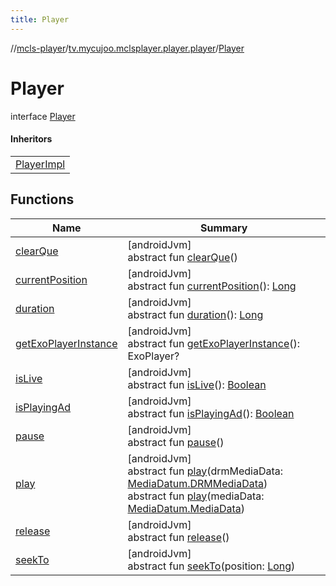 ```yaml
---
title: Player
---
```

//[mcls-player](../../../index.html)/[tv.mycujoo.mclsplayer.player.player](../index.html)/[Player](index.html)



# Player

interface [Player](index.html)

#### Inheritors


| |
|---|
| [PlayerImpl](../-player-impl/index.html) |


## Functions


| Name | Summary |
|---|---|
| [clearQue](clear-que.html) | [androidJvm]<br>abstract fun [clearQue](clear-que.html)() |
| [currentPosition](current-position.html) | [androidJvm]<br>abstract fun [currentPosition](current-position.html)(): [Long](https://kotlinlang.org/api/latest/jvm/stdlib/kotlin/-long/index.html) |
| [duration](duration.html) | [androidJvm]<br>abstract fun [duration](duration.html)(): [Long](https://kotlinlang.org/api/latest/jvm/stdlib/kotlin/-long/index.html) |
| [getExoPlayerInstance](get-exo-player-instance.html) | [androidJvm]<br>abstract fun [getExoPlayerInstance](get-exo-player-instance.html)(): ExoPlayer? |
| [isLive](is-live.html) | [androidJvm]<br>abstract fun [isLive](is-live.html)(): [Boolean](https://kotlinlang.org/api/latest/jvm/stdlib/kotlin/-boolean/index.html) |
| [isPlayingAd](is-playing-ad.html) | [androidJvm]<br>abstract fun [isPlayingAd](is-playing-ad.html)(): [Boolean](https://kotlinlang.org/api/latest/jvm/stdlib/kotlin/-boolean/index.html) |
| [pause](pause.html) | [androidJvm]<br>abstract fun [pause](pause.html)() |
| [play](play.html) | [androidJvm]<br>abstract fun [play](play.html)(drmMediaData: [MediaDatum.DRMMediaData](../../tv.mycujoo.mclsplayer.player.model/-media-datum/-d-r-m-media-data/index.html))<br>abstract fun [play](play.html)(mediaData: [MediaDatum.MediaData](../../tv.mycujoo.mclsplayer.player.model/-media-datum/-media-data/index.html)) |
| [release](release.html) | [androidJvm]<br>abstract fun [release](release.html)() |
| [seekTo](seek-to.html) | [androidJvm]<br>abstract fun [seekTo](seek-to.html)(position: [Long](https://kotlinlang.org/api/latest/jvm/stdlib/kotlin/-long/index.html)) |

